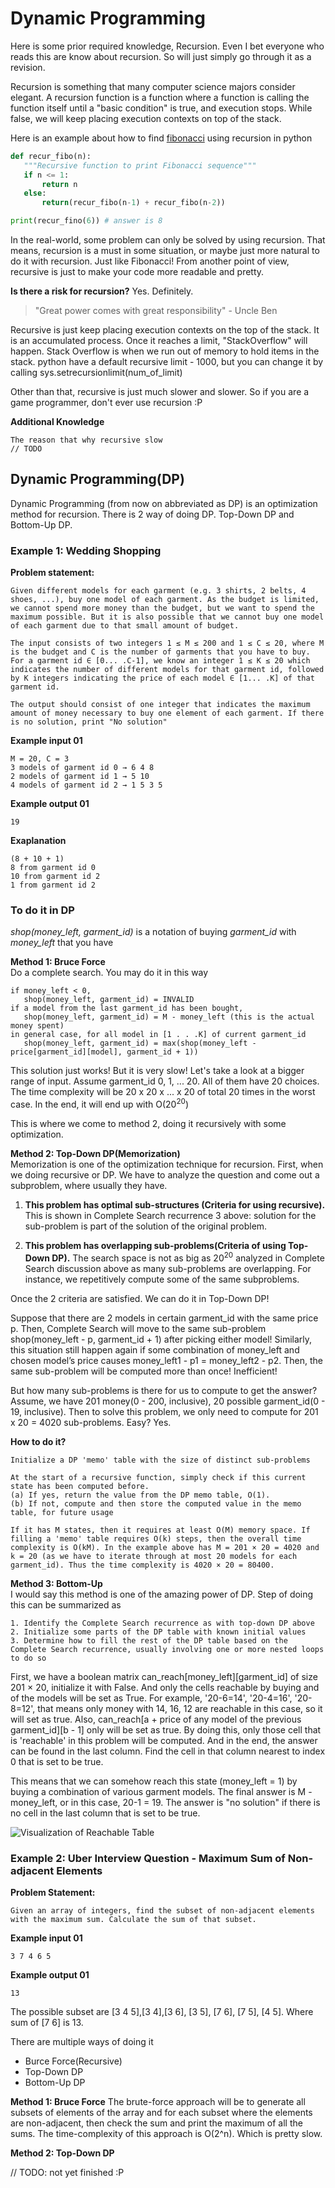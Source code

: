 # Dynamic Programming
Here is some prior required knowledge, Recursion. Even I bet everyone who reads this are know about recursion. So will just simply go through it as a revision.

Recursion is something that many computer science majors consider elegant.  A recursion function is a function where a function is calling the function itself until a "basic condition" is true, and execution stops. While false, we will keep placing execution contexts on top of the stack.

Here is an example about how to find [fibonacci](https://en.wikipedia.org/wiki/Fibonacci_number) using recursion in python
```python
def recur_fibo(n):
   """Recursive function to print Fibonacci sequence"""
   if n <= 1:
       return n
   else:
       return(recur_fibo(n-1) + recur_fibo(n-2))

print(recur_fino(6)) # answer is 8
```

In the real-world, some problem can only be solved by using recursion. That means, recursion is a must in some situation, or maybe just more natural to do it with recursion. Just like Fibonacci! From another point of view, recursive is just to make your code more readable and pretty.

**Is there a risk for recursion?**
Yes. Definitely.

> "Great power comes with great responsibility" - Uncle Ben

Recursive is just keep placing execution contexts on the top of the stack. It is an accumulated process. Once it reaches a limit, "StackOverflow" will happen. Stack Overflow is when we run out of memory to hold items in the stack. python have a default recursive limit - 1000, but you can change it by calling sys.setrecursionlimit(num_of_limit)

Other than that, recursive is just much slower and slower. So if you are a game programmer, don't ever use recursion :P

**Additional Knowledge**
```
The reason that why recursive slow
// TODO
```

## Dynamic Programming(DP)

Dynamic Programming (from now on abbreviated as DP) is an optimization method for recursion. There is 2 way of doing DP. Top-Down DP and Bottom-Up DP.

### Example 1: Wedding Shopping

**Problem statement:**<br/>
```
Given different models for each garment (e.g. 3 shirts, 2 belts, 4 shoes, ...), buy one model of each garment. As the budget is limited, we cannot spend more money than the budget, but we want to spend the maximum possible. But it is also possible that we cannot buy one model of each garment due to that small amount of budget. 

The input consists of two integers 1 ≤ M ≤ 200 and 1 ≤ C ≤ 20, where M is the budget and C is the number of garments that you have to buy. For a garment id ∈ [0... .C-1], we know an integer 1 ≤ K ≤ 20 which indicates the number of different models for that garment id, followed by K integers indicating the price of each model ∈ [1... .K] of that garment id. 

The output should consist of one integer that indicates the maximum amount of money necessary to buy one element of each garment. If there is no solution, print "No solution"
```

**Example input 01**<br/>
```
M = 20, C = 3
3 models of garment id 0 → 6 4 8
2 models of garment id 1 → 5 10
4 models of garment id 2 → 1 5 3 5
```

**Example output 01**<br/>
```
19
```

**Exaplanation**<br/>
```
(8 + 10 + 1)
8 from garment id 0
10 from garment id 2
1 from garment id 2
```

### To do it in DP
*shop(money_left, garment_id)* is a notation of buying *garment_id* with *money_left* that you have

**Method 1: Bruce Force**<br/>
Do a complete search. You may do it in this way
```
if money_left < 0, 
   shop(money_left, garment_id) = INVALID
if a model from the last garment_id has been bought, 
   shop(money_left, garment_id) = M - money_left (this is the actual money spent)
in general case, for all model in [1 . . .K] of current garment_id 
   shop(money_left, garment_id) = max(shop(money_left - price[garment_id][model], garment_id + 1))
```

This solution just works! But it is very slow! 
Let's take a look at a bigger range of input.
Assume garment_id 0, 1, ... 20. All of them have 20 choices. 
The time complexity will be 20 x 20 x ... x 20 of total 20 times in the worst case. In the end, it will end up with O(20<sup>20</sup>)

This is where we come to method 2, doing it recursively with some optimization.

**Method 2: Top-Down DP(Memorization)**<br/>
Memorization is one of the optimization technique for recursion. First, when we doing recursive or DP. We have to analyze the question and come out a subproblem, where usually they have. 

1. **This problem has optimal sub-structures (Criteria for using recursive).** This is shown in Complete Search recurrence 3 above: solution for the sub-problem is part of the solution of the original problem.

2. **This problem has overlapping sub-problems(Criteria of using Top-Down DP).** The search space is not as big as 20<sup>20</sup> analyzed in Complete Search discussion above as many sub-problems are overlapping. For instance, we repetitively compute some of the same subproblems. 

Once the 2 criteria are satisfied. We can do it in Top-Down DP!

Suppose that there are 2 models in certain garment_id with the same price p. Then, Complete Search will move to the same sub-problem shop(money_left - p, garment_id + 1) after picking either model! Similarly, this situation still happen again if some combination of money_left and chosen model’s price causes money_left1 - p1
= money_left2 - p2. Then, the same sub-problem will be computed more than once! Inefficient!

But how many sub-problems is there for us to compute to get the answer? Assume, we have 201 money(0 - 200, inclusive), 20 possible garment_id(0 - 19, inclusive). Then to solve this problem, we only need to compute for 201 x 20 = 4020 sub-problems. Easy? Yes.

**How to do it?**<br/>
```
Initialize a DP 'memo' table with the size of distinct sub-problems

At the start of a recursive function, simply check if this current state has been computed before.
(a) If yes, return the value from the DP memo table, O(1).
(b) If not, compute and then store the computed value in the memo table, for future usage

If it has M states, then it requires at least O(M) memory space. If filling a 'memo' table requires O(k) steps, then the overall time complexity is O(kM). In the example above has M = 201 × 20 = 4020 and k = 20 (as we have to iterate through at most 20 models for each garment_id). Thus the time complexity is 4020 × 20 = 80400.
```

**Method 3: Bottom-Up**<br/>
I would say this method is one of the amazing power of DP. Step of doing this can be summarized as 
```
1. Identify the Complete Search recurrence as with top-down DP above
2. Initialize some parts of the DP table with known initial values
3. Determine how to fill the rest of the DP table based on the Complete Search recurrence, usually involving one or more nested loops to do so
```

First, we have a boolean matrix can_reach[money_left][garment_id] of size 201 × 20, initialize it with False. And only the cells reachable by buying and of the models will be set as True. For example, '20-6=14', '20-4=16', '20-8=12', that means only money with 14, 16, 12 are reachable in this case, so it will set as true. Also, can_reach[a + price of any model of the previous garment_id][b - 1] only will be set as true. By doing this, only those cell that is 'reachable' in this problem will be computed. And in the end, the answer can be found in the last column. Find the cell in that column nearest to index 0 that is set to be true.

This means that we can somehow reach this state (money_left = 1) by buying a combination of various garment models. The final answer is M - money_left, or in this case, 20-1 = 19. The answer is "no solution" if there is no cell in the last column that is set to be true.


![Visualization of Reachable Table][example_1_table]


### Example 2: Uber Interview Question - Maximum Sum of Non-adjacent Elements

**Problem Statement:**
```
Given an array of integers, find the subset of non-adjacent elements with the maximum sum. Calculate the sum of that subset.
```

**Example input 01**
```
3 7 4 6 5
```

**Example output 01**
```
13
```

The possible subset are [3 4 5],[3 4],[3 6], [3 5], [7 6], [7 5], [4 5]. Where sum of [7 6] is 13.

There are multiple ways of doing it
- Burce Force(Recursive)
- Top-Down DP
- Bottom-Up DP

**Method 1: Bruce Force**
The brute-force approach will be to generate all subsets of elements of the array and for each subset where the elements are non-adjacent, then check the sum and print the maximum of all the sums. The time-complexity of this approach is O(2^n). Which is pretty slow.

**Method 2: Top-Down DP**

// TODO: not yet finished :P

[recursion_image]: http://www.hitoo.co/assets/images/post/Recursive-Functions-in-c.png "Visualizing Recursion"
[example_1_table]: http://www.hitoo.co/assets/images/post/example_1_table.png "Visualization of Reachable Table"